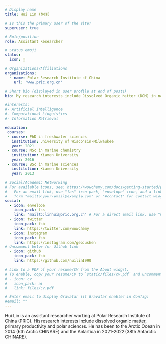 ```yaml
---
# Display name
title: Hui Lin (林辉)

# Is this the primary user of the site?
superuser: true

# Role/position
role: Assistant Researcher

# Status emoji
status:
  icon: 🤪

# Organizations/Affiliations
organizations:
  - name: Polar Research Institute of China
    url: 'www.pric.org.cn'

# Short bio (displayed in user profile at end of posts)
bio: My research interests include Dissolved Organic Matter (DOM) in natural waters, marine chemistry using isotope methodology and freshwater sciences.

#interests:
#- Artificial Intelligence
#- Computational Linguistics
#- Information Retrieval

education:
 courses:
 - course: PhD in freshwater sciences
   institution: University of Wisconsin-Milwaukee
   year: 2021
 - course: MSc in marine chemistry
   institution: Xiamen University
   year: 2016
 - course: BSc in marine sciences
   institution: Xiamen University
   year: 2013

# Social/Academic Networking
# For available icons, see: https://wowchemy.com/docs/getting-started/page-builder/#icons
#   For an email link, use "fas" icon pack, "envelope" icon, and a link in the
#   form "mailto:your-email@example.com" or "#contact" for contact widget.
social:
  - icon: envelope
    icon_pack: fas
    link: 'mailto:linhui@pric.org.cn' # For a direct email link, use "mailto:test@example.org".
  - icon: twitter
    icon_pack: fab
    link: https://twitter.com/wowchemy
  - icon: instagram
    icon_pack: fab
    link: https://instagram.com/geocushen
# Uncomment below for Github link
  - icon: github
    icon_pack: fab
    link: https://github.com/huilin1990

# Link to a PDF of your resume/CV from the About widget.
# To enable, copy your resume/CV to `static/files/cv.pdf` and uncomment the lines below.
# - icon: cv
#   icon_pack: ai
#   link: files/cv.pdf

# Enter email to display Gravatar (if Gravatar enabled in Config)
#email: ""
---
```

Hui Lin is an assistant researcher working at Polar Research Institute of China (PRIC). His research interests include dissolved organic matter, primary productivity and polar sciences. He has been to the Arctic Ocean in 2014 (6th Arctic CHINARE) and the Antartica in 2021-2022 (38th Antarctic CHINARE).

 
